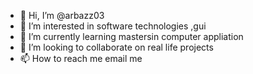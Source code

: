 - 👋 Hi, I’m @arbazz03
- 👀 I’m interested in software technologies ,gui 
- 🌱 I’m currently learning mastersin computer appliation
- 💞️ I’m looking to collaborate on real life projects
- 📫 How to reach me email me

<!---
arbazz03/arbazz03 is a ✨ special ✨ repository because its `README.md` (this file) appears on your GitHub profile.
You can click the Preview link to take a look at your changes.
--->
